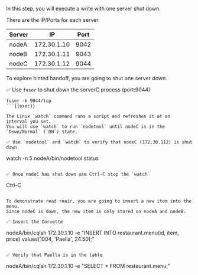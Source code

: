 In this step, you will execute a write with one server shut down. 

There are the IP/Ports for each server.

| Server | IP | Port |
| ----------- | ----------- | ----------- |
| nodeA | 172.30.1.10 | 9042 |
| nodeB | 172.30.1.11 | 9043 |
| nodeC | 172.30.1.12 | 9044 |

To explore hinted handoff, you are going to shut one server down.

✅ Use `fuser` to shut down the serverC process (port:9044)
```
fuser -k 9044/tcp
```{{exec}}

The Linux `watch` command runs a script and refreshes it at an interval you set.
You will use `watch` to run `nodetool` until nodeC is in the `Down/Normal` (`DN`) state.

✅ Use `nodetool` and `watch` to verify that nodeC (172.30.112) is shut down
```
watch -n 5 nodeA/bin/nodetool status
```{{exec}}

✅ Once nodeC has shut down use Ctrl-C stop the `watch`
```
Ctrl-C
```{{exec interrupt}}

To demonstrate read reair, you are going to insert a new item into the menu.
Since nodeC is down, the new item is only stored on nodeA and nodeB.

✅ Insert the Corvette
```
nodeA/bin/cqlsh 172.30.1.10 
  -e "INSERT INTO restaurant.menu(id, item, price) 
      values(1004, 'Paella', 24.50);"
```{{exec}}

✅ Verify that Paella is in the table
```
nodeA/bin/cqlsh 172.30.1.10  -e "SELECT * FROM restaurant.menu;"
```{{exec}}